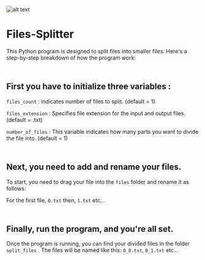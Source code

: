![alt text](https://cdn.discordapp.com/attachments/1132060986828922920/1276579448178606204/image.png?ex=66ca0ac2&is=66c8b942&hm=e5a04088ce4fe7e8fcca66a45a4361ff7c1f5689449a750fa2afe04a0de9e1b4&)

# Files-Splitter

This Python program is designed to split files into smaller files. Here's a step-by-step breakdown of how the program work: 

## <br> First you have to initialize three variables : </br>

`files_count` : indicates number of files to split. (default = 1) 

`files_extension` : Specifies file extension for the input and output files. (default = .txt) 

 `number_of_files` : This variable indicates how many parts you want to divide the file into. (default = 1)

## <br> Next, you need to add and rename your files. </br>

To start, you need to drag your file into the `files` folder and rename it as follows:

For the first file, `0.txt` then, `1.txt` etc...

## <br> Finally, run the program, and you're all set. </br>

Once the program is running, you can find your divided files in the folder `split_files` . The files will be named like this: `0_0.txt`, `0_1.txt` etc...


